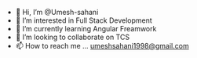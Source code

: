 - 👋 Hi, I’m @Umesh-sahani
- 👀 I’m interested in Full Stack Development
- 🌱 I’m currently learning Angular Freamwork
- 💞️ I’m looking to collaborate on TCS 
- 📫 How to reach me ... umeshsahani1998@gmail.com

<!---
Umesh-sahani/Umesh-sahani is a ✨ special ✨ repository because its `README.md` (this file) appears on your GitHub profile.
You can click the Preview link to take a look at your changes.
--->
